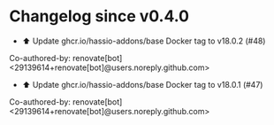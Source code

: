 # Changelog since v0.4.0
- ⬆️ Update ghcr.io/hassio-addons/base Docker tag to v18.0.2 (#48)

Co-authored-by: renovate[bot] <29139614+renovate[bot]@users.noreply.github.com> 
- ⬆️ Update ghcr.io/hassio-addons/base Docker tag to v18.0.1 (#47)

Co-authored-by: renovate[bot] <29139614+renovate[bot]@users.noreply.github.com> 
